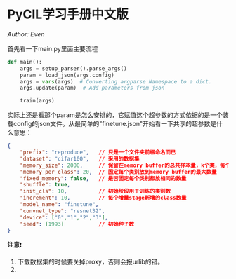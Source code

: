 # PyCIL学习手册中文版

*Author: Even*



首先看一下main.py里面主要流程

```python
def main():
    args = setup_parser().parse_args()
    param = load_json(args.config)
    args = vars(args)  # Converting argparse Namespace to a dict.
    args.update(param)  # Add parameters from json

    train(args)
```

实际上还是看那个param是怎么安排的，它赋值这个超参数的方式依据的是一个装载config的json文件。从最简单的"finetune.json"开始看一下共享的超参数是什么意思：

```json
{
    "prefix": "reproduce",   // 只是一个文件夹前缀命名而已
    "dataset": "cifar100",   // 采用的数据集
    "memory_size": 2000,     // 保留在memory buffer的总共样本量，k个类，每个类保存2000/k个样本
    "memory_per_class": 20,  // 固定每个类别放到memory buffer的最大数量
    "fixed_memory": false,   // 是否固定每个类别都放相同的数量
    "shuffle": true,
    "init_cls": 10,          // 初始阶段用于训练的类别数
    "increment": 10,         // 每个增量stage新增的class数量
    "model_name": "finetune",
    "convnet_type": "resnet32",
    "device": ["0","1","2","3"],
    "seed": [1993]           // 初始种子数
}
```



**注意**:exclamation:

1. 下载数据集的时候要关掉proxy，否则会报urlib的错。
2. 